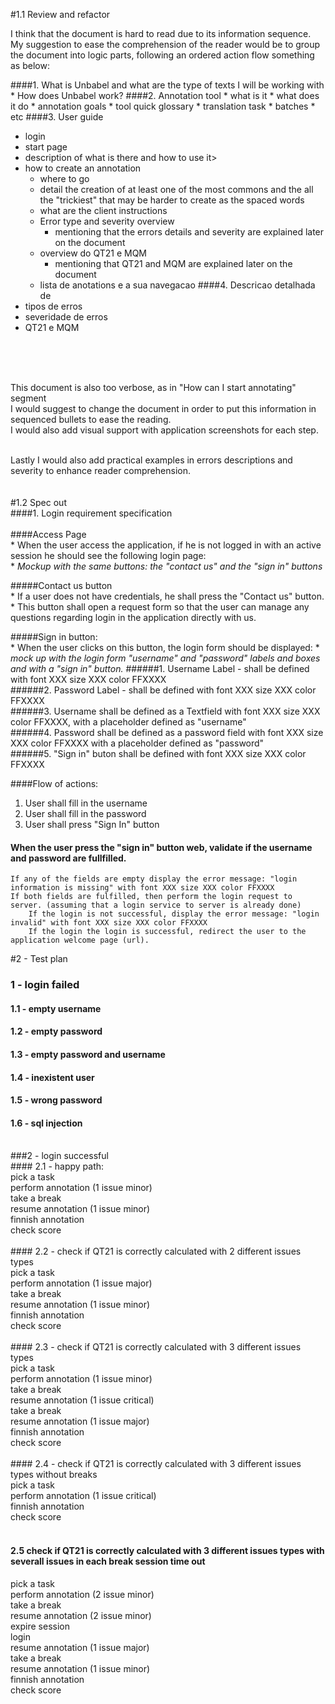 
#1.1 Review and refactor


I think that the document is hard to read due to its information sequence. My suggestion to ease the comprehension of the reader would be to group the document into logic parts, following an ordered action flow something as below:

####1.  What is Unbabel and what are the type of texts I will be working with
	* How does Unbabel work? 
####2. Annotation tool 
	* what is it 
	* what does it do
	* annotation goals
	* tool quick glossary
		* translation task
		* batches 
		* etc 
####3. User guide
* login
* start page
* description of what is there and how to use it>
* how to create an annotation 
	* where to go
	* detail the creation of at least one of the most commons and the all the "trickiest" that may be harder to create as the spaced words
	* what are the client instructions
	* Error type and severity overview
		* mentioning that the errors details and severity are explained later on the document 
	* overview do QT21 e MQM
		* mentioning that QT21 and MQM are explained later on the document
	* lista de anotations e a sua navegacao
####4. Descricao detalhada de
* tipos de erros 
* severidade de erros
* QT21 e MQM
<br />
<br />
<br />

This document is also too verbose, as in "How can I start annotating" segment<br />
I would suggest to change the document in order to put this information in sequenced bullets to ease the reading.<br />
I would also add visual support with application screenshots for each step.<br />
<br />

Lastly I would also add practical examples in errors descriptions and severity to enhance reader comprehension.
<br />
<br />
<br />
#1.2 Spec out
<br />
####1. Login requirement specification<br />
<br />
####Access Page<br />
	* When the user access the application, if he is not logged in with an active session he should see the following login page:
		<br />
	* _Mockup with the same buttons: the "contact us" and the "sign in" buttons_ 
		<br />

#####Contact us button<br />
	* If a user does not have credentials, he shall press the "Contact us" button.
	* This button shall open a request form so that the user can manage any questions regarding login in the application directly with us.

#####Sign in button:<br />
	* When the user clicks on this button, the login form should be displayed:
	* *mock up with the login form "username" and "password" labels and boxes and with a "sign in" button.*
######1. Username Label - shall be defined with font XXX size XXX color FFXXXX<br />
######2. Password Label - shall be defined with font XXX size XXX color FFXXXX<br />
######3. Username shall be defined as a Textfield with font XXX size XXX color FFXXXX, with a placeholder defined as "username"<br />
######4. Password shall be defined as a password field with font XXX size XXX color FFXXXX with a placeholder defined as "password"<br />
######5. "Sign in" buton shall be defined with font XXX size XXX color FFXXXX<br />

####Flow of actions:
1. User shall fill in the username
2. User shall fill in the password
3. User shall press "Sign In" button
	
	
#### When the user press the "sign in" button web, validate if the username and password are fullfilled. 
	If any of the fields are empty display the error message: "login information is missing" with font XXX size XXX color FFXXXX
	If both fields are fulfilled, then perform the login request to server. (assuming that a login service to server is already done)
		If the login is not successful, display the error message: "login invalid" with font XXX size XXX color FFXXXX
		If the login the login is successful, redirect the user to the application welcome page (url).
	
	
 
	
#2 - Test plan <br />
### 1 - login failed <br />
#### 1.1 - empty username <br />
#### 1.2 - empty password <br />
#### 1.3 - empty password and username <br />
#### 1.4 - inexistent user <br />
#### 1.5 - wrong password <br />
#### 1.6 - sql injection <br />
 <br />
###2 - login successful <br />
#### 2.1 - happy path: <br />
pick a task <br />
perform annotation 
(1 issue minor) <br />
take a break <br />
resume annotation 
(1 issue minor) <br />
finnish annotation <br />
check score <br />
 <br />
#### 2.2 - check if QT21 is correctly calculated with 2 different issues types <br />
pick a task <br />
perform annotation 
(1 issue major) <br />
take a break <br />
resume annotation 
(1 issue minor) <br />
finnish annotation <br />
check score <br />
 <br />
#### 2.3 - check if QT21 is correctly calculated with 3 different issues types <br />
pick a task <br />
perform annotation 
(1 issue minor) <br />
take a break <br />
resume annotation 
(1 issue critical) <br />
take a break <br />
resume annotation 
(1 issue major) <br />
finnish annotation <br />
check score <br />
 <br />
#### 2.4 - check if QT21 is correctly calculated with 3 different issues types without breaks <br />
pick a task <br />
perform annotation 
(1 issue critical) <br />
finnish annotation <br />
check score <br />
 <br />

#### 2.5 check if QT21 is correctly calculated with 3 different issues types with severall issues in each break session time out
pick a task <br />
perform annotation 
(2 issue minor) <br />
take a break <br />
resume annotation 
(2 issue minor) <br />
expire session <br />
login <br />
resume annotation 
(1 issue major) <br />
take a break <br />
resume annotation 
(1 issue minor) <br />
finnish annotation <br />
check score <br />
 <br />
